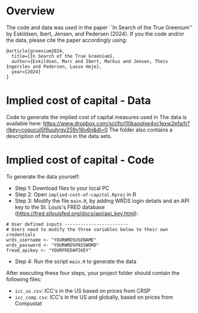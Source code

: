 # Overview 
The code and data was used in the paper ``In Search of the True Greenium'' by Eskildsen, Ibert, Jensen, and Pedersen (2024). If you the code and/or the data, please cite the paper accordingly using:
```
@article{greenium2024,
  title={In Search of the True Greenium},
  author={Eskildsen, Marc and Ibert, Markus and Jensen, Theis Ingerslev and Pedersen, Lasse Heje},
  year={2024}
}
```

# Implied cost of capital - Data
Code to generate the implied cost of capital measures used in  The data is available here:
https://www.dropbox.com/scl/fo/j10kaoqlxe4vc1exw2efa/h?rlkey=coqucul5f6uuhrgy259v18v6n&dl=0 
The folder also contains a description of the columns in the data sets.

# Implied cost of capital - Code
To generate the data yourself:
- Step 1: Download files to your local PC
- Step 2: Open `implied-cost-of-capital.Rproj` in R
- Step 3: Modify the file `main.R`, by adding WRDS login details and an API key to the St. Louis's FRED database (https://fred.stlouisfed.org/docs/api/api_key.html):
```
# User defined inputs ------------------------
# Users need to modify the three variables below to their own credentials
wrds_username <- "YOURWRDSUSENAME"
wrds_password <- "YOURWRDSPASSWORD"
fread_apikey <- "YOURFREDAPIKEY"
```
- Step 4: Run the script `main.R` to generate the data

After executing these four steps, your project folder should contain the following files:
- `icc_us.csv`: ICC's in the US based on prices from CRSP
- `icc_comp.csv`: ICC's in the US and globally, based on prices from Compustat

